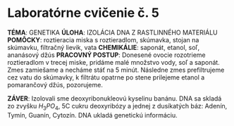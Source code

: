 # Laboratórne cvičenie č. 5

**TÉMA**: GENETIKA
**ÚLOHA**: IZOLÁCIA DNA Z RASTLINNÉHO MATERIÁLU
**POMÔCKY**: roztieracia miska s roztieradlom, skúmavka, stojan na skúmavku, filtračný lievik, vata
**CHEMIKÁLIE**: saponát, etanol, soľ, ananásový džús
**PRACOVNÝ POSTUP**:
Donesené ovocie rozotrieme roztieradlom v trecej miske, pridáme malé množstvo
vody, soľ a saponát. Zmes zamiešame a necháme stáť na 5 minút. Následne zmes
prefiltrujeme cez vatu do skúmavky, k filtrátu opatrne po stene prilejeme
etanol a pomarančový džús, pozorujeme.

**ZÁVER**:
Izolovali sme deoxyribonukleovú kyselinu banánu. DNA sa skladá zo zvyšku $H_3PO_4$,
5C cukru deoxyribózy a jednej z dusíkatých báz: Adenín, Tymín, Guanín, Cytozín. DNA ukladá genetickú informáciu.